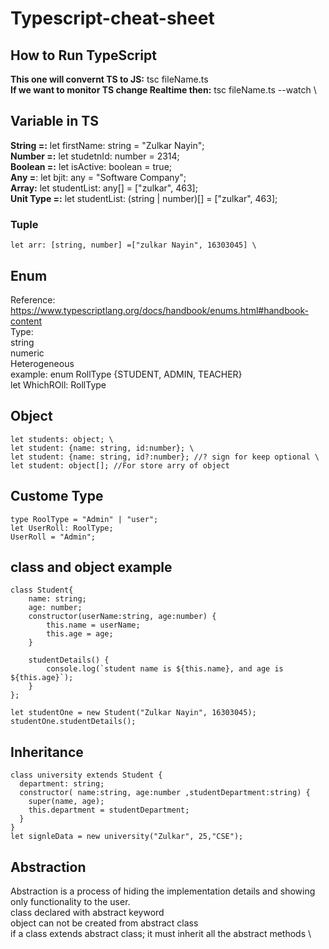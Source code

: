 # Typescript-cheat-sheet

## How to Run TypeScript 
**This one will convernt TS to JS:** tsc fileName.ts \
**If we want to monitor TS change Realtime then:** tsc fileName.ts --watch \

## Variable in TS
**String =:** let firstName: string = "Zulkar Nayin"; \
**Number =:** let studetnId: number = 2314; \
**Boolean =:** let isActive: boolean = true; \
**Any =**: let bjit: any = "Software Company"; \
**Array:** let studentList: any[] = ["zulkar", 463]; \
**Unit Type =:** let studentList: (string | number)[] = ["zulkar", 463]; 

### Tuple
```
let arr: [string, number] =["zulkar Nayin", 16303045] \
```
## Enum
Reference: https://www.typescriptlang.org/docs/handbook/enums.html#handbook-content \
Type: \
string \
numeric \
Heterogeneous \
example: enum RollType {STUDENT, ADMIN, TEACHER} \
        let WhichROll: RollType

## Object
```
let students: object; \
let student: {name: string, id:number}; \
let student: {name: string, id?:number}; //? sign for keep optional \
let student: object[]; //For store arry of object 
```
## Custome Type
```
type RoolType = "Admin" | "user"; 
let UserRoll: RoolType; 
UserRoll = "Admin";
```


## class and object example 
```
class Student{
    name: string;
    age: number;
    constructor(userName:string, age:number) {
        this.name = userName;
        this.age = age;
    }

    studentDetails() {
        console.log(`student name is ${this.name}, and age is ${this.age}`);
    }
};

let studentOne = new Student("Zulkar Nayin", 16303045);
studentOne.studentDetails();
```

## Inheritance 
```
class university extends Student {
  department: string;
  constructor( name:string, age:number ,studentDepartment:string) {
    super(name, age);
    this.department = studentDepartment;
  }
}
let signleData = new university("Zulkar", 25,"CSE");
```
## Abstraction
Abstraction is a process of hiding the implementation details and showing only functionality to the user. \
class declared with abstract keyword \
object can not be created from abstract class \
if a class extends abstract class; it must inherit all the abstract methods \


